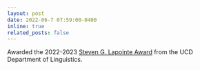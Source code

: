 ```yaml
---
layout: post
date: 2022-06-7 07:59:00-0400
inline: true
related_posts: false
---
```


Awarded the 2022-2023 [Steven G. Lapointe Award](https://linguistics.ucdavis.edu/steven-lapointe-award) from the UCD Department of Linguistics. 
